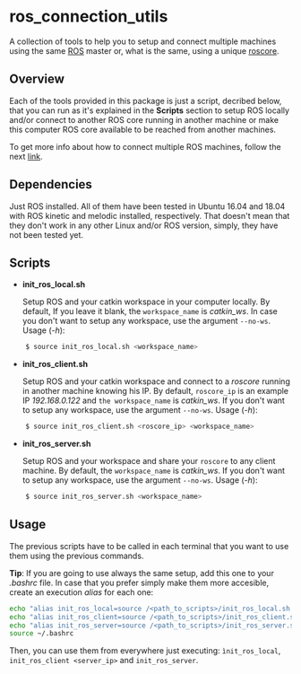 # ros_connection_utils

A collection of tools to help you to setup and connect multiple machines using the same [ROS](http://wiki.ros.org/) master or, what is the same, using a unique [roscore](http://wiki.ros.org/roscore).

## Overview

Each of the tools provided in this package is just a script, decribed below, that you can run as it's explained in the **Scripts** section to setup ROS locally and/or connect to another ROS core running in another machine or make this computer ROS core available to be reached from another machines.

To get more info about how to connect multiple ROS machines, follow the next [link](http://wiki.ros.org/ROS/Tutorials/MultipleMachines).

## Dependencies

Just ROS installed. All of them have been tested in Ubuntu 16.04 and 18.04 with ROS kinetic and melodic installed, respectively. That doesn't mean that they don't work in any other Linux and/or ROS version, simply, they have not been tested yet.

## Scripts

* **init_ros_local.sh** 
    
    Setup ROS and your catkin workspace in your computer locally. By default, If you leave it blank, the `workspace_name` is *catkin_ws*. In case you don't want to setup any workspace, use the argument `--no-ws`. Usage (*-h*):

```bash
    $ source init_ros_local.sh <workspace_name>
```

* **init_ros_client.sh**

    Setup ROS and your catkin workspace and connect to a *roscore* running in another machine knowing his IP. By default, `roscore_ip` is an example IP *192.168.0.122* and `the workspace_name` is *catkin_ws*. If you don't want to setup any workspace, use the argument `--no-ws`. Usage (*-h*):

```bash
    $ source init_ros_client.sh <roscore_ip> <workspace_name>
```

* **init_ros_server.sh** 

    Setup ROS and your workspace and share your `roscore` to any client machine. By default, the `workspace_name` is *catkin_ws*. If you don't want to setup any workspace, use the argument `--no-ws`. Usage (*-h*):

```bash
    $ source init_ros_server.sh <workspace_name>
```

## Usage

The previous scripts have to be called in each terminal that you want to use them using the previous commands. 

**Tip**: If you are going to use always the same setup, add this one to your *.bashrc* file. In case that you prefer simply make them more accesible, create an execution *alias* for each one:

```bash
echo "alias init_ros_local=source /<path_to_scripts>/init_ros_local.sh <my_catkin_ws>" >> ~/.bashrc
echo "alias init_ros_client=source /<path_to_scripts>/init_ros_client.sh <my_catkin_ws>" >> ~/.bashrc
echo "alias init_ros_server=source /<path_to_scripts>/init_ros_server.sh <my_catkin_ws>" >> ~/.bashrc
source ~/.bashrc
```

Then, you can use them from everywhere just executing: `ìnit_ros_local`,  `init_ros_client <server_ip>` and `init_ros_server`.
